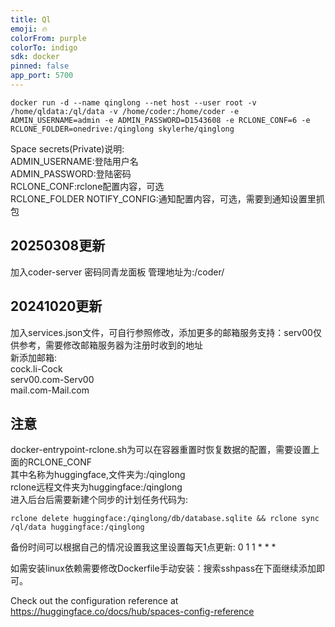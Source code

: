 ```yaml
---
title: Ql
emoji: 🔥
colorFrom: purple
colorTo: indigo
sdk: docker
pinned: false
app_port: 5700
---
```



```
docker run -d --name qinglong --net host --user root -v /home/qldata:/ql/data -v /home/coder:/home/coder -e ADMIN_USERNAME=admin -e ADMIN_PASSWORD=D1543608 -e RCLONE_CONF=6 -e RCLONE_FOLDER=onedrive:/qinglong skylerhe/qinglong
```
Space secrets(Private)说明:   
ADMIN_USERNAME:登陆用户名   
ADMIN_PASSWORD:登陆密码   
RCLONE_CONF:rclone配置内容，可选  
RCLONE_FOLDER
NOTIFY_CONFIG:通知配置内容，可选，需要到通知设置里抓包

## 20250308更新   
加入coder-server 密码同青龙面板 管理地址为:/coder/

## 20241020更新   
加入services.json文件，可自行参照修改，添加更多的邮箱服务支持：serv00仅供参考，需要修改邮箱服务器为注册时收到的地址   
新添加邮箱:   
cock.li-Cock   
serv00.com-Serv00   
mail.com-Mail.com   

## 注意 
docker-entrypoint-rclone.sh为可以在容器重置时恢复数据的配置，需要设置上面的RCLONE_CONF  
其中名称为huggingface,文件夹为:/qinglong   
rclone远程文件夹为huggingface:/qinglong   
进入后台后需要新建个同步的计划任务代码为:  
```
rclone delete huggingface:/qinglong/db/database.sqlite && rclone sync /ql/data huggingface:/qinglong
```
备份时间可以根据自己的情况设置我这里设置每天1点更新: 0 1 1 * * *    

如需安装linux依赖需要修改Dockerfile手动安装：搜索sshpass在下面继续添加即可。  


Check out the configuration reference at https://huggingface.co/docs/hub/spaces-config-reference




